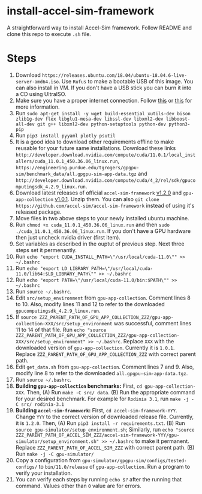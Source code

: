 # install-accel-sim-framework
A straightforward way to install Accel-Sim framework. Follow README and clone this repo to execute `.sh` file.

# Steps
1) Download `https://releases.ubuntu.com/18.04/ubuntu-18.04.6-live-server-amd64.iso`. Use `Rufus` to make a bootable USB of this image. You can also install in VM. If you don't have a USB stick you can burn it into a CD using UltraISO.
2) Make sure you have a proper internet connection. Follow [this](https://www.makeuseof.com/connect-to-wifi-with-nmcli/) or [this](https://www.makeuseof.com/connect-to-wifi-network-on-ubuntu-server/) for more information.
3) Run `sudo apt-get install -y wget build-essential xutils-dev bison zlib1g-dev flex libglu1-mesa-dev libssl-dev libxml2-dev libboost-all-dev git g++ libxml2-dev python-setuptools python-dev python3-pip`
4) Run `pip3 install pyyaml plotly psutil`
5) It is a good idea to download other requirements offline to make reusable for your future same installations. Download these links `http://developer.download.nvidia.com/compute/cuda/11.0.1/local_installers/cuda_11.0.1_450.36.06_linux.run`, `https://engineering.purdue.edu/tgrogers/gpgpu-sim/benchmark_data/all.gpgpu-sim-app-data.tgz` and `http://developer.download.nvidia.com/compute/cuda/4_2/rel/sdk/gpucomputingsdk_4.2.9_linux.run`.
6) Download latest releases of official `accel-sim-framework` [v1.2.0](https://github.com/accel-sim/accel-sim-framework/archive/refs/tags/v1.2.0.zip) and `gpu-app-collection` [v1.0.1](https://github.com/accel-sim/gpu-app-collection/releases). Unzip them. You can also `git clone https://github.com/accel-sim/accel-sim-framework` instead of using it's released package.
7) Move files in two above steps to your newly installed ubuntu machine.
8) Run `chmod +x cuda_11.0.1_450.36.06_linux.run` and then `sudo ./cuda_11.0.1_450.36.06_linux.run`. If you don't have a GPU hardware then just uncheck nvidia driver (first item).
9) Set variables as described in the ouptut of previous step. Next three steps set it permenantly.
10) Run `echo "export CUDA_INSTALL_PATH=\"/usr/local/cuda-11.0\"" >> ~/.bashrc`
11) Run `echo "export LD_LIBRARY_PATH=\"/usr/local/cuda-11.0/lib64:$LD_LIBRARY_PATH\"" >> ~/.bashrc`
12) Run `echo "export PATH=\"/usr/local/cuda-11.0/bin:$PATH\"" >> ~/.bashrc`
13) Run `source ~/.bashrc`.
14) Edit `src/setup_environment` from `gpu-app-collection`. Comment lines 8 to 10. Also, modify lines 11 and 12 to refer to the downloaded `gpucomputingsdk_4.2.9_linux.run`.
15) If `source ZZZ_PARENT_PATH_OF_GPU_APP_COLLECTION_ZZZ/gpu-app-collection-XXX/src/setup_environment` was successful, comment lines 11 to 14 of that file. Run `echo "source ZZZ_PARENT_PATH_OF_GPU_APP_COLLECTION_ZZZ/gpu-app-collection-XXX/src/setup_environment" >> ~/.bashrc`. Replace `XXX` with the downloaded version of `gpu-app-collection`. Currently it is `1.0.1`. Replace `ZZZ_PARENT_PATH_OF_GPU_APP_COLLECTION_ZZZ` with correct parent path.
16) Edit `get_data.sh` from `gpu-app-collection`. Comment lines 7 and 9. Also, modify line 8 to refer to the downloaded `all.gpgpu-sim-app-data.tgz`.
17) Run `source ~/.bashrc`.
18) **Building `gpu-app-collection` benchmarks:** First, `cd gpu-app-collection-XXX`. Then, (A) Run `make -C src/ data`. (B) Run the appropriate command for your desired benchmark. For example for `Rodinia 3.1`, run `make -j -C src/ rodinia-3.1`
19) **Building `accel-sim-framework`:** First, `cd accel-sim-framework-YYY`. Change `YYY` to the correct version of downloaded release file. Currently, it is `1.2.0`. Then, (A) Run `pip3 install -r requirements.txt`. (B) Run `source gpu-simulator/setup_environment.sh`; Similarly, run `echo "source ZZZ_PARENT_PATH_OF_ACCEL_SIM_ZZZ/accel-sim-framework-YYY/gpu-simulator/setup_environment.sh" >> ~/.bashrc` to make it permanent. Replace `ZZZ_PARENT_PATH_OF_ACCEL_SIM_ZZZ` with correct parent path. (B) Run `make -j -C gpu-simulator/`
20) Copy a configuration from `gpu-simulator/gpgpu-sim/configs/tested-configs/` to `bin/11.0/release` of `gpu-app-collection`. Run a program to verify your installation.
21) You can verify each steps by running `echo $?` after the running that command. Values other than `0` value are for errors.
